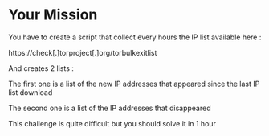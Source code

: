 # Your Mission

You have to create a script that collect every hours the IP list available here :

https://check[.]torproject[.]org/torbulkexitlist


And creates 2 lists :

The first one is a list of the new IP addresses that appeared since the last IP list download

The second one is a list of the IP addresses that disappeared

This challenge is quite difficult but you should solve it in 1 hour